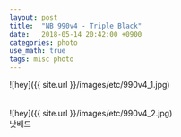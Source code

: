 ```yaml
---
layout: post
title:  "NB 990v4 - Triple Black"
date:   2018-05-14 20:42:00 +0900
categories: photo
use_math: true
tags: misc photo
---
```

![hey]({{ site.url }}/images/etc/990v4_1.jpg)  
  <br/><br/>
![hey]({{ site.url }}/images/etc/990v4_2.jpg)  
낫배드